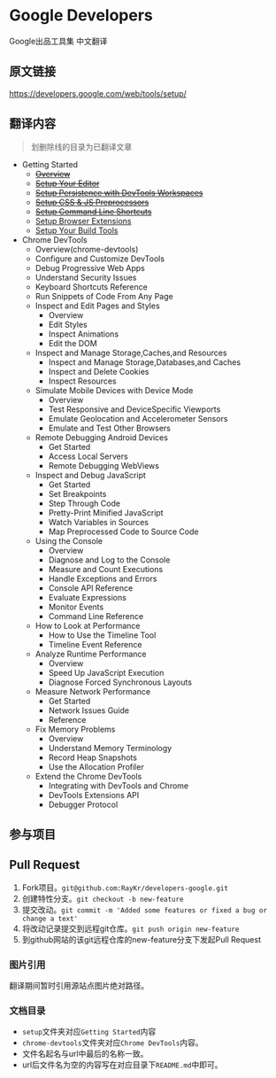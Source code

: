 # Google Developers
Google出品工具集 中文翻译

## 原文链接
https://developers.google.com/web/tools/setup/

## 翻译内容
> 划删除线的目录为已翻译文章

* Getting Started
    * [~~Overview~~](setup)
    * [~~Setup Your Editor~~](setup/setup-editor.md)
    * [~~Setup Persistence with DevTools Workspaces~~](setup/setup-workflow.md)
    * [~~Setup CSS & JS Preprocessors~~](setup/setup-preprocessors.md)
    * [~~Setup Command Line Shortcuts~~](setup/setup-shortcuts.md)
    * [Setup Browser Extensions]()
    * [Setup Your Build Tools]()
* Chrome DevTools
    * Overview(chrome-devtools)
    * Configure and Customize DevTools
    * Debug Progressive Web Apps
    * Understand Security Issues
    * Keyboard Shortcuts Reference
    * Run Snippets of Code From Any Page
    * Inspect and Edit Pages and Styles
        * Overview
        * Edit Styles
        * Inspect Animations
        * Edit the DOM
    * Inspect and Manage Storage,Caches,and Resources
        * Inspect and Manage Storage,Databases,and Caches
        * Inspect and Delete Cookies
        * Inspect Resources
    * Simulate Mobile Devices with Device Mode
        * Overview
        * Test Responsive and DeviceSpecific Viewports
        * Emulate Geolocation and Accelerometer Sensors
        * Emulate and Test Other Browsers
    * Remote Debugging Android Devices
        * Get Started
        * Access Local Servers
        * Remote Debugging WebViews
    * Inspect and Debug JavaScript
        * Get Started
        * Set Breakpoints
        * Step Through Code
        * Pretty-Print Minified JavaScript
        * Watch Variables in Sources
        * Map Preprocessed Code to Source Code
    * Using the Console
        * Overview
        * Diagnose and Log to the Console
        * Measure and Count Executions
        * Handle Exceptions and Errors
        * Console API Reference
        * Evaluate Expressions
        * Monitor Events
        * Command Line Reference
    * How to Look at Performance
        * How to Use the Timeline Tool
        * Timeline Event Reference
    * Analyze Runtime Performance
        * Overview
        * Speed Up JavaScript Execution
        * Diagnose Forced Synchronous Layouts
    * Measure Network Performance
        * Get Started
        * Network Issues Guide
        * Reference
    * Fix Memory Problems
        * Overview
        * Understand Memory Terminology
        * Record Heap Snapshots
        * Use the Allocation Profiler
    * Extend the Chrome DevTools
        * Integrating with DevTools and Chrome
        * DevTools Extensions API
        * Debugger Protocol

## 参与项目

## Pull Request
1. Fork项目。`git@github.com:RayKr/developers-google.git`
2. 创建特性分支。`git checkout -b new-feature`
3. 提交改动。`git commit -m 'Added some features or fixed a bug or change a text'`
4. 将改动记录提交到远程git仓库。`git push origin new-feature`
5. 到github网站的该git远程仓库的new-feature分支下发起Pull Request

### 图片引用
翻译期间暂时引用源站点图片绝对路径。

### 文档目录
* `setup`文件夹对应`Getting Started`内容
* `chrome-devtools`文件夹对应`Chrome DevTools`内容。
* 文件名起名与url中最后的名称一致。
* url后文件名为空的内容写在对应目录下`README.md`中即可。

